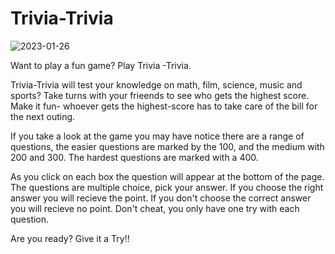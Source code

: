 # Trivia-Trivia
![2023-01-26](https://user-images.githubusercontent.com/117475957/214928079-3b22cb53-096f-42e9-8c89-adf62c3ebee5.png)



Want to play a fun game? Play Trivia -Trivia.

Trivia-Trivia will test your knowledge on math, film, science, music and sports?
Take turns with your frieends to see who gets the highest score.
Make it fun- whoever gets the highest-score has to take care of the bill for the next outing.

If you take a look at the game you may have notice there are a range of questions, the easier questions are marked by the 100, and the medium with 200 and 300. The hardest questions are marked with a 400.

As you click on each box the question will appear at the bottom of the page. The questions are multiple choice, pick your answer. If you choose the right answer you will recieve the point. If you don't choose the correct answer you will recieve no point. Don't cheat, you only have one try with each question. 


Are you ready? Give it a Try!!

